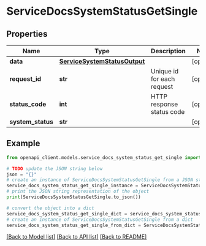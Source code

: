 # ServiceDocsSystemStatusGetSingle


## Properties

Name | Type | Description | Notes
------------ | ------------- | ------------- | -------------
**data** | [**ServiceSystemStatusOutput**](ServiceSystemStatusOutput.md) |  | [optional] 
**request_id** | **str** | Unique id for each request | [optional] 
**status_code** | **int** | HTTP response status code | [optional] 
**system_status** | **str** |  | [optional] 

## Example

```python
from openapi_client.models.service_docs_system_status_get_single import ServiceDocsSystemStatusGetSingle

# TODO update the JSON string below
json = "{}"
# create an instance of ServiceDocsSystemStatusGetSingle from a JSON string
service_docs_system_status_get_single_instance = ServiceDocsSystemStatusGetSingle.from_json(json)
# print the JSON string representation of the object
print(ServiceDocsSystemStatusGetSingle.to_json())

# convert the object into a dict
service_docs_system_status_get_single_dict = service_docs_system_status_get_single_instance.to_dict()
# create an instance of ServiceDocsSystemStatusGetSingle from a dict
service_docs_system_status_get_single_from_dict = ServiceDocsSystemStatusGetSingle.from_dict(service_docs_system_status_get_single_dict)
```
[[Back to Model list]](../README.md#documentation-for-models) [[Back to API list]](../README.md#documentation-for-api-endpoints) [[Back to README]](../README.md)


